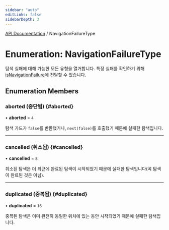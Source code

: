 ```yaml
---
sidebar: "auto"
editLinks: false
sidebarDepth: 3
---
```


[API Documentation](../index.md) / NavigationFailureType

# Enumeration: NavigationFailureType

탐색 실패에 대해 가능한 모든 유형을 열거합니다.
특정 실패를 확인하기 위해 [isNavigationFailure](../index.md#isnavigationfailure)에 전달할 수 있습니다.

## Enumeration Members

### aborted (중단됨) {#aborted}

• **aborted** = ``4``

탐색 가드가 `false`를 반환했거나,
`next(false)`를 호출했기 때문에 실패한 탐색입니다.

___

### cancelled (취소됨) {#cancelled}

• **cancelled** = ``8``

취소된 탐색은 더 최근에 완료된 탐색이 시작되었기 때문에 실패한 탐색입니다(꼭 탐색이 완료된 것은 아님).

___

### duplicated (중복됨) {#duplicated}

• **duplicated** = ``16``

중복된 탐색은 이미 완전히 동일한 위치에 있는 동안 시작되었기 때문에 실패한 탐색입니다.